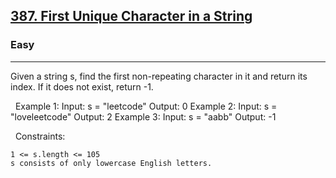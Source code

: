 <h2><a href="https://leetcode.com/problems/first-unique-character-in-a-string/description/">387. First Unique Character in a String</a></h2><h3>Easy</h3><hr>Given a string s, find the first non-repeating character in it and return its index. If it does not exist, return -1.

 
Example 1:
Input: s = "leetcode"
Output: 0
Example 2:
Input: s = "loveleetcode"
Output: 2
Example 3:
Input: s = "aabb"
Output: -1

 
Constraints:


	1 <= s.length <= 105
	s consists of only lowercase English letters.

